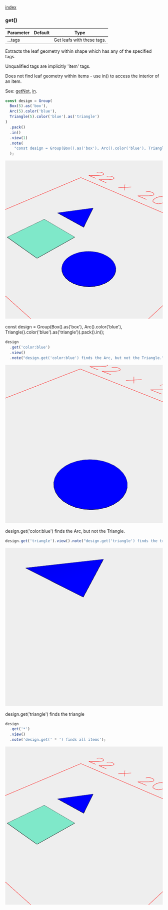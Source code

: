 [index](../../nb/api/index.md)
### get()
Parameter|Default|Type
---|---|---
|...tags||Get leafs with these tags.

Extracts the leaf geometry within shape which has any of the specified tags.

Unqualified tags are implicitly 'item' tags.

Does not find leaf geometry within items - use in() to access the interior of an item.

See: [getNot](https://raw.githubusercontent.com/jsxcad/JSxCAD/master/nb/api/getNot.nb), [in](https://raw.githubusercontent.com/jsxcad/JSxCAD/master/nb/api/in.nb).

```JavaScript
const design = Group(
  Box(5).as('box'),
  Arc(5).color('blue'),
  Triangle(5).color('blue').as('triangle')
)
  .pack()
  .in()
  .view(1)
  .note(
    "const design = Group(Box().as('box'), Arc().color('blue'), Triangle().color('blue').as('triangle')).pack().in();"
  );
```

![Image](get.md.design_1.png)

const design = Group(Box().as('box'), Arc().color('blue'), Triangle().color('blue').as('triangle')).pack().in();

```JavaScript
design
  .get('color:blue')
  .view()
  .note("design.get('color:blue') finds the Arc, but not the Triangle.");
```

![Image](get.md.$2.png)

design.get('color:blue') finds the Arc, but not the Triangle.

```JavaScript
design.get('triangle').view().note("design.get('triangle') finds the triangle");
```

![Image](get.md.$3.png)

design.get('triangle') finds the triangle

```JavaScript
design
  .get('*')
  .view()
  .note('design.get(' * ') finds all items');
```

![Image](get.md.$4.png)
